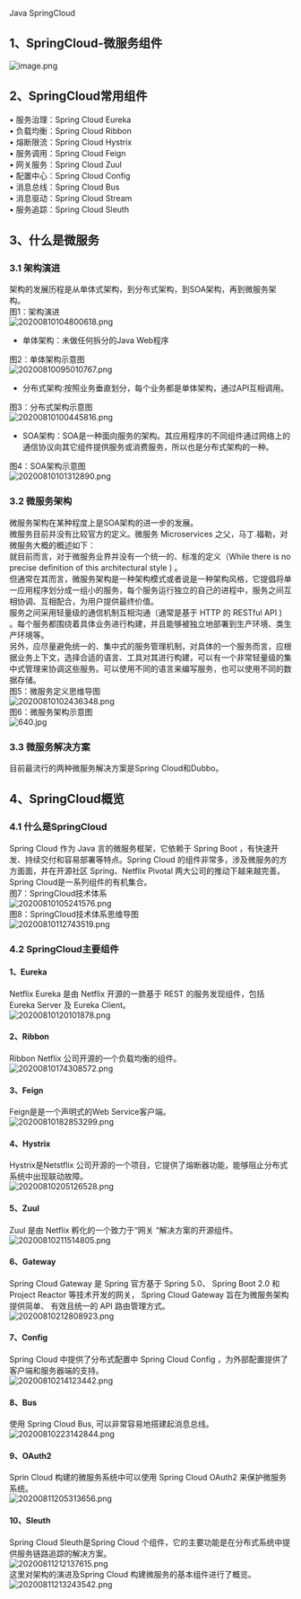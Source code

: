 Java SpringCloud
<a name="B5yXL"></a>
## 1、SpringCloud-微服务组件
![image.png](https://cdn.nlark.com/yuque/0/2019/png/396745/1575784378295-25538b90-74b2-4de1-adb1-115b06692bd9.png#height=648&id=bUX32&originHeight=648&originWidth=720&originalType=binary&ratio=1&rotation=0&showTitle=false&size=30882&status=done&style=shadow&title=&width=720)
<a name="YkqSv"></a>
## 2、SpringCloud常用组件
• 服务治理：Spring Cloud Eureka<br />• 负载均衡：Spring Cloud Ribbon<br />• 熔断限流：Spring Cloud Hystrix<br />• 服务调用：Spring Cloud Feign<br />• 网关服务：Spring Cloud Zuul<br />• 配置中心：Spring Cloud Config<br />• 消息总线：Spring Cloud Bus<br />• 消息驱动：Spring Cloud Stream<br />• 服务追踪：Spring Cloud Sleuth
<a name="OPCGF"></a>
## 3、什么是微服务
<a name="dGDxH"></a>
### 3.1 架构演进
架构的发展历程是从单体式架构，到分布式架构，到SOA架构，再到微服务架构。<br />图1：架构演进<br />![20200810104800618.png](https://cdn.nlark.com/yuque/0/2021/png/396745/1638371479573-4be9191c-c608-43d9-a705-53b327a13d1f.png#clientId=ub80f9e46-17c7-4&from=ui&id=u0c019781&originHeight=383&originWidth=853&originalType=binary&ratio=1&rotation=0&showTitle=false&size=51827&status=done&style=shadow&taskId=u2c58edeb-d04d-4eff-8f17-d0adac53c8f&title=)

- 单体架构：未做任何拆分的Java Web程序

图2：单体架构示意图<br />![20200810095010767.png](https://cdn.nlark.com/yuque/0/2021/png/396745/1638371298004-1db8672f-797d-4296-83c2-05c961d4d186.png#clientId=ub80f9e46-17c7-4&from=ui&id=oM3ZS&originHeight=528&originWidth=418&originalType=binary&ratio=1&rotation=0&showTitle=false&size=19389&status=done&style=shadow&taskId=uaf0c17f6-a8b3-4d30-befc-77dae1de6ba&title=)

- 分布式架构:按照业务垂直划分，每个业务都是单体架构，通过API互相调用。

图3：分布式架构示意图<br />![20200810100445816.png](https://cdn.nlark.com/yuque/0/2021/png/396745/1638371298029-815ea629-01e8-459e-a5e3-c8cf643b0f89.png#clientId=ub80f9e46-17c7-4&from=ui&id=sinJo&originHeight=393&originWidth=600&originalType=binary&ratio=1&rotation=0&showTitle=false&size=42931&status=done&style=shadow&taskId=u4999257b-4c56-422f-8a8e-03b94369e77&title=)

- SOA架构：SOA是一种面向服务的架构。其应用程序的不同组件通过网络上的通信协议向其它组件提供服务或消费服务，所以也是分布式架构的一种。

图4：SOA架构示意图<br />![20200810101312890.png](https://cdn.nlark.com/yuque/0/2021/png/396745/1638371298161-7e3bd992-25a0-47af-aa46-93d3373de5b7.png#clientId=ub80f9e46-17c7-4&from=ui&id=n89Zl&originHeight=423&originWidth=720&originalType=binary&ratio=1&rotation=0&showTitle=false&size=40070&status=done&style=none&taskId=u402b53ba-f075-4aff-a005-70741546626&title=)
<a name="Y9JWw"></a>
### 3.2 微服务架构
微服务架构在某种程度上是SOA架构的进一步的发展。<br />微服务目前并没有比较官方的定义。微服务 Microservices 之父，马丁.福勒，对微服务大概的概述如下：<br />就目前而言，对于微服务业界并没有一个统一的、标准的定义（While there is no precise definition of this architectural style ) 。<br />但通常在其而言，微服务架构是一种架构模式或者说是一种架构风格，它提倡将单一应用程序划分成一组小的服务，每个服务运行独立的自己的进程中，服务之间互相协调、互相配合，为用户提供最终价值。<br />服务之间采用轻量级的通信机制互相沟通（通常是基于 HTTP 的 RESTful API ) 。每个服务都围绕着具体业务进行构建，并且能够被独立地部署到生产环境、类生产环境等。<br />另外，应尽量避免统一的、集中式的服务管理机制，对具体的一个服务而言，应根据业务上下文，选择合适的语言、工具对其进行构建，可以有一个非常轻量级的集中式管理来协调这些服务。可以使用不同的语言来编写服务，也可以使用不同的数据存储。<br />图5：微服务定义思维导图<br />![20200810102436348.png](https://cdn.nlark.com/yuque/0/2021/png/396745/1638371298431-18364079-bf6c-403a-80b6-4fe60f5f942b.png#clientId=ub80f9e46-17c7-4&from=ui&id=xlb2L&originHeight=563&originWidth=722&originalType=binary&ratio=1&rotation=0&showTitle=false&size=34345&status=done&style=shadow&taskId=u0dd2ba37-830f-45ce-a41e-afc165d8b48&title=)<br />图6：微服务架构示意图<br />![640.jpg](https://cdn.nlark.com/yuque/0/2021/jpeg/396745/1619012829730-12f3187c-76f5-4e84-b872-c99546c17bac.jpeg#clientId=u7c5cac41-04d5-4&from=ui&id=lkKUl&originHeight=735&originWidth=720&originalType=binary&ratio=1&rotation=0&showTitle=false&size=163317&status=done&style=shadow&taskId=ubfbbeb91-7c9e-4aaf-9424-88f72406e4a&title=)
<a name="C533p"></a>
### 3.3 微服务解决方案
目前最流行的两种微服务解决方案是Spring Cloud和Dubbo。
<a name="pL0zr"></a>
## 4、SpringCloud概览
<a name="A97Hd"></a>
### 4.1 什么是SpringCloud
Spring Cloud 作为 Java 言的微服务框架，它依赖于 Spring Boot ，有快速开发、持续交付和容易部署等特点。Spring Cloud 的组件非常多，涉及微服务的方方面面，井在开源社区 Spring、Netflix Pivotal 两大公司的推动下越来越完善。<br />Spring Cloud是一系列组件的有机集合。<br />图7：SpringCloud技术体系<br />![20200810105241576.png](https://cdn.nlark.com/yuque/0/2021/png/396745/1638371348277-98016923-c077-48c1-989c-fd51e418510f.png#clientId=ub80f9e46-17c7-4&from=ui&id=u095daceb&originHeight=469&originWidth=963&originalType=binary&ratio=1&rotation=0&showTitle=false&size=340818&status=done&style=shadow&taskId=u52310c0d-9e85-4d15-bc75-95aaf5178cf&title=)<br />图8：SpringCloud技术体系思维导图<br />![20200810112743519.png](https://cdn.nlark.com/yuque/0/2021/png/396745/1638371345499-047d66ed-76e6-472f-b900-5c89c1311b96.png#clientId=ub80f9e46-17c7-4&from=ui&id=bs0YZ&originHeight=683&originWidth=1247&originalType=binary&ratio=1&rotation=0&showTitle=false&size=116404&status=done&style=shadow&taskId=u8f13a6e0-663c-4f21-940f-f6468c8e57b&title=)
<a name="eo7RF"></a>
### 4.2 SpringCloud主要组件
<a name="JoUah"></a>
#### 1、Eureka
Netflix Eureka 是由 Netflix 开源的一款基于 REST 的服务发现组件，包括 Eureka Server 及 Eureka Client。<br />![20200810120101878.png](https://cdn.nlark.com/yuque/0/2021/png/396745/1638371345565-16e16765-c3a0-4a6b-b107-9dc2bb612b56.png#clientId=ub80f9e46-17c7-4&from=ui&id=ZbFb0&originHeight=818&originWidth=1256&originalType=binary&ratio=1&rotation=0&showTitle=false&size=115841&status=done&style=shadow&taskId=uf62e41be-655d-4d7f-8677-b1f4d17f8ac&title=)
<a name="D8B8O"></a>
#### 2、Ribbon
Ribbon Netflix 公司开源的一个负载均衡的组件。<br />![20200810174308572.png](https://cdn.nlark.com/yuque/0/2021/png/396745/1638371345566-9fa15c56-710d-4bc0-83a0-2c7af0f37409.png#clientId=ub80f9e46-17c7-4&from=ui&id=UW0PX&originHeight=755&originWidth=1081&originalType=binary&ratio=1&rotation=0&showTitle=false&size=96731&status=done&style=none&taskId=u3d4e13f9-b6b4-46d4-b8a4-22418d57836&title=)
<a name="mBxqG"></a>
#### 3、Feign
Feign是是一个声明式的Web Service客户端。<br />![20200810182853299.png](https://cdn.nlark.com/yuque/0/2021/png/396745/1638371412725-be0f8d1d-0f6b-4c2b-ad90-50a7a4ce4491.png#clientId=ub80f9e46-17c7-4&from=ui&id=u9033bf4b&originHeight=823&originWidth=1007&originalType=binary&ratio=1&rotation=0&showTitle=false&size=110732&status=done&style=none&taskId=u38379efd-ab63-4e70-acc2-e174ab4487a&title=)
<a name="df22s"></a>
#### 4、Hystrix
Hystrix是Netstflix 公司开源的一个项目，它提供了熔断器功能，能够阻止分布式系统中出现联动故障。<br />![20200810205126528.png](https://cdn.nlark.com/yuque/0/2021/png/396745/1638371412901-a9d46275-bfd4-4e57-aa99-94c5e1923ed1.png#clientId=ub80f9e46-17c7-4&from=ui&id=nhOjj&originHeight=1020&originWidth=1113&originalType=binary&ratio=1&rotation=0&showTitle=false&size=156349&status=done&style=none&taskId=udcf9c506-51ca-4d1b-a8e0-ccef6a52c4f&title=)
<a name="kbi2i"></a>
#### 5、Zuul
Zuul 是由 Netflix 孵化的一个致力于“网关 “解决方案的开源组件。<br />![20200810211514805.png](https://cdn.nlark.com/yuque/0/2021/png/396745/1638371387192-040ca3fa-2bd4-47b8-983e-9ca1ec1b9fae.png#clientId=ub80f9e46-17c7-4&from=ui&id=R3qKH&originHeight=696&originWidth=761&originalType=binary&ratio=1&rotation=0&showTitle=false&size=61697&status=done&style=none&taskId=u6edf2143-213f-44b2-8671-626a20aa780&title=)
<a name="vP4QQ"></a>
#### 6、Gateway
Spring Cloud Gateway 是 Spring 官方基于 Spring 5.0、 Spring Boot 2.0 和 Project Reactor 等技术开发的网关， Spring Cloud Gateway 旨在为微服务架构提供简单、 有效且统一的 API 路由管理方式。<br />![20200810212808923.png](https://cdn.nlark.com/yuque/0/2021/png/396745/1638371412357-54f19eda-c77d-41aa-8ff7-bf645b2159a6.png#clientId=ub80f9e46-17c7-4&from=ui&id=QfUuY&originHeight=551&originWidth=1000&originalType=binary&ratio=1&rotation=0&showTitle=false&size=68257&status=done&style=none&taskId=u5649df87-624b-4d8c-a406-048bfc884d4&title=)
<a name="dSHlb"></a>
#### 7、Config
Spring Cloud 中提供了分布式配置中 Spring Cloud Config ，为外部配置提供了客户端和服务器端的支持。<br />![20200810214123442.png](https://cdn.nlark.com/yuque/0/2021/png/396745/1638371423485-2d8a784b-4fc4-412a-b9c3-93d668a8a1cf.png#clientId=ub80f9e46-17c7-4&from=ui&id=J0ygN&originHeight=471&originWidth=806&originalType=binary&ratio=1&rotation=0&showTitle=false&size=41234&status=done&style=none&taskId=ua2a6a788-e0a3-4c24-a359-273945ca7b7&title=)
<a name="sSlqX"></a>
#### 8、Bus
使用 Spring Cloud Bus, 可以非常容易地搭建起消息总线。<br />![20200810223142844.png](https://cdn.nlark.com/yuque/0/2021/png/396745/1638371423514-cce81794-95f1-4769-8c90-2147f36ef8ce.png#clientId=ub80f9e46-17c7-4&from=ui&id=IRnrZ&originHeight=963&originWidth=896&originalType=binary&ratio=1&rotation=0&showTitle=false&size=102491&status=done&style=none&taskId=u10dcf383-061d-4ea5-bd25-f0178cd2f5c&title=)
<a name="pyZ2v"></a>
#### 9、OAuth2
Sprin Cloud 构建的微服务系统中可以使用 Spring Cloud OAuth2 来保护微服务系统。<br />![20200811205313656.png](https://cdn.nlark.com/yuque/0/2021/png/396745/1638371423524-8c4bf40d-78cb-4c74-b482-d616f3053783.png#clientId=ub80f9e46-17c7-4&from=ui&id=PF94b&originHeight=653&originWidth=1073&originalType=binary&ratio=1&rotation=0&showTitle=false&size=76165&status=done&style=none&taskId=u66b4b463-d793-47f3-bd93-95b6a8aee86&title=)
<a name="J5fOG"></a>
#### 10、Sleuth
Spring Cloud Sleuth是Spring Cloud 个组件，它的主要功能是在分布式系统中提供服务链路追踪的解决方案。<br />![20200811212137615.png](https://cdn.nlark.com/yuque/0/2021/png/396745/1638371423528-ed4a2378-eeb5-45ff-be64-c0f51e0fb7f1.png#clientId=ub80f9e46-17c7-4&from=ui&id=iHYY0&originHeight=651&originWidth=820&originalType=binary&ratio=1&rotation=0&showTitle=false&size=66719&status=done&style=none&taskId=ucc85b4da-6068-4ca3-a80f-04a84c64623&title=)<br />这里对架构的演进及Spring Cloud 构建微服务的基本组件进行了概览。<br />![20200811213243542.png](https://cdn.nlark.com/yuque/0/2021/png/396745/1638371423738-e2999df8-1ec9-4d91-a474-1bec9863a875.png#clientId=ub80f9e46-17c7-4&from=ui&id=u0693e21a&originHeight=3368&originWidth=2776&originalType=binary&ratio=1&rotation=0&showTitle=false&size=997588&status=done&style=shadow&taskId=u56c2cd0a-e6e1-43f7-b101-5bf59eab3ef&title=)
